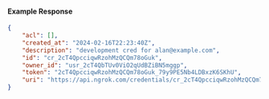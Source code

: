 <!-- Code generated for API Clients. DO NOT EDIT. -->

#### Example Response

```json
{
	"acl": [],
	"created_at": "2024-02-16T22:23:40Z",
	"description": "development cred for alan@example.com",
	"id": "cr_2cT4QpcciqwRzohMzQCQm78oGuk",
	"owner_id": "usr_2cT4QbTUv0ViO2qUdBZiBN5mggp",
	"token": "2cT4QpcciqwRzohMzQCQm78oGuk_79y9PE5Nb4LDBxzK6SKhU",
	"uri": "https://api.ngrok.com/credentials/cr_2cT4QpcciqwRzohMzQCQm78oGuk"
}
```
